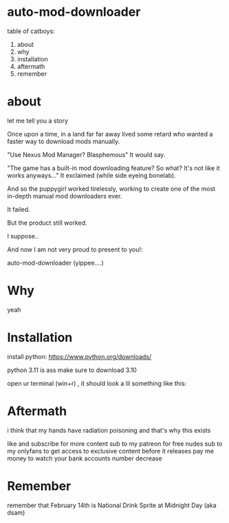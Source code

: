 # auto-mod-downloader

table of catboys:

1. about
2. why
3. installation
4. aftermath
5. remember


# about

let me tell you a story

Once upon a time,
in a land far far away
lived some retard
who wanted a faster way
to download mods manually.

"Use Nexus Mod Manager? 
Blasphemous" It would say.

"The game has a built-in
mod downloading feature? So what?
It's not like it works anyways..."
It exclaimed (while side eyeing bonelab).

And so the puppygirl worked tirelessly,
working to create one of the most in-depth
manual mod downloaders ever.

It failed.

But the product still worked.
 
 
I suppose..



And now I am not very proud to present to you!:

auto-mod-downloader
(yippee....)

# Why

yeah

# Installation

install python:
https://www.python.org/downloads/

python 3.11 is ass make sure to download 3.10

open ur terminal (win+r) , it should look a lil something like this:



# Aftermath

i think that my hands have radiation poisoning and that's why this exists

like and subscribe for more content
sub to my patreon for free nudes
sub to my onlyfans to get access to exclusive content before it releases
pay me money to watch your bank accounts number decrease

# Remember

remember that February 14th is National Drink Sprite at Midnight Day (aka dsam)
